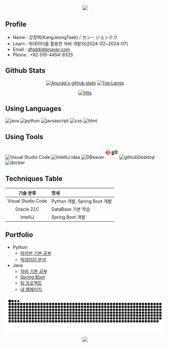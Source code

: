 <p align='center'>
  <a href="https://github.com/KangJeongTaek">
    <img src="https://capsule-render.vercel.app/api?type=waving&color=gradient&fontColor=FFFFFF&height=250&section=header&text=KangJeongTaek's%20GitHub&fontSize=40&animation=fadeIn"/>
  </a>
</p>

## Profile
- Name : 강정택(KangJeongTaek) / カン・ジョンテク
- Learn : 빅데이터를 활용한 자바 개발자(2024-02~2024-07)
- Email : dfgddjd@naver.com
- Phone : +82 010-4454-9325

## Github Stats
<div align=center>
  
[![Anurag's github stats](https://github-readme-stats.vercel.app/api?username=KangJeongTaek)](https://github.com/anuraghazra/github-readme-stats) [![Top Langs](https://github-readme-stats.vercel.app/api/top-langs/?username=KangJeongTaek&layout=compact)](https://github.com/anuraghazra/github-readme-stats)

  
[![Hits](https://hits.seeyoufarm.com/api/count/incr/badge.svg?url=https%3A%2F%2Fgithub.com%2FKangJeongTaek&count_bg=%2379C83D&title_bg=%23555555&icon=&icon_color=%23E7E7E7&title=visitors&edge_flat=true)](https://hits.seeyoufarm.com)

</div>

## Using Languages
<p align='left'>
  <img height="40" src="https://img.icons8.com/?size=100&id=Pd2x9GWu9ovX&format=png&color=000000" title="java">
  <img height="40" src="https://img.icons8.com/?size=100&id=13441&format=png&color=000000" title="python">
  <img height="40" src="https://img.icons8.com/?size=100&id=108784&format=png&color=000000" title="javsascript">
  <img height="40" src="https://img.icons8.com/?size=100&id=21278&format=png&color=000000" title="css">
  <img height="40" src="https://img.icons8.com/?size=100&id=20909&format=png&color=000000" title="html">
</p>

## Using Tools
<p align='left'>
  <img height="40" src="https://img.icons8.com/fluent/48/000000/visual-studio-code-2019.png" title="Visual Studio Code">
  <img height="40" src="https://img.icons8.com/?size=100&id=61466&format=png&color=000000" title="IntelliJ idea">
  <img height="40" src="https://img.icons8.com/?size=100&id=kjaF4LlvyR6g&format=png&color=000000" title="DBeaver">
  <img height="40" src="https://github.com/Pythunder/explore/blob/80688e429a7d4ef2fca1e82350fe8e3517d3494d/topics/git/git.png" title="git">
  <img height="40" src="https://img.icons8.com/?size=100&id=E2KVOMc77Geo&format=png&color=000000" title="githubDesktop">
  <img height="40" src="https://img.icons8.com/?size=100&id=22813&format=png&color=000000" title="docker">
</p>

## Techniques Table
| 기술 분류 | 명세 |
|:---:|:---|
|Visual Studio Code| Python 개발, Spring Boot 개발|
|Oracle 21C| DataBase 기본 학습 |
|IntelliJ| Spring Boot 개발|

## Portfolio
- Python
  - [파이썬 기본 공부](https://github.com/KangJeongTaek/java-bigdata-2024-Python) 
  - [빅데이터 분석](https://github.com/KangJeongTaek/bigdata-analysis-2024)
- Java
  - [자바 기본 공부](https://github.com/KangJeongTaek/java-bigdata-2024-Java)
  - [Spring Boot](https://github.com/KangJeongTaek/springboot-2024)
  - [팀 프로젝트](https://github.com/PUK-Java/PUK-Groupware)
  - [내 웹페이지](http://223.130.128.216/)





<img src="https://raw.githubusercontent.com/Platane/snk/output/github-contribution-grid-snake.svg" />

<p align='center'>
  <a href="https://github.com/KangJeongTaek">
    <img src="https://capsule-render.vercel.app/api?type=waving&color=gradient&fontColor=FFFFFF&height=180&section=footer&text=Thank%20You&fontSize=40&animation=fadeIn"/>
  </a>
</p>
